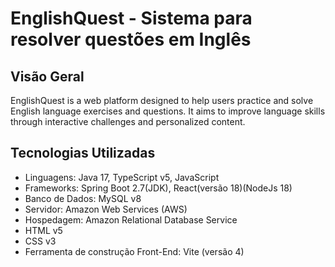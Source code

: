 # EnglishQuest - Sistema para resolver questões em Inglês

## Visão Geral

EnglishQuest is a web platform designed to help users practice and solve English language exercises and questions. It aims to improve language skills through interactive challenges and personalized content.

## Tecnologias Utilizadas

- Linguagens: Java 17, TypeScript v5, JavaScript 
- Frameworks: Spring Boot 2.7(JDK), React(versão 18)(NodeJs 18)
- Banco de Dados: MySQL v8
- Servidor: Amazon Web Services (AWS)
- Hospedagem: Amazon Relational Database Service
- HTML v5
- CSS v3
- Ferramenta de construção Front-End: Vite (versão 4)
